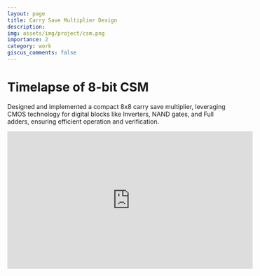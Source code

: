 ```yaml
---
layout: page
title: Carry Save Multiplier Design
description: 
img: assets/img/project/csm.png
importance: 2
category: work
giscus_comments: false
---
```


# Timelapse of 8-bit CSM 

Designed and implemented a compact 8x8 carry save multiplier, leveraging CMOS technology for digital blocks like
Inverters, NAND gates, and Full adders, ensuring efficient operation and verification.

<p align="center">
<iframe width="560" height="315" src="https://www.youtube.com/embed/wzYCzxJP9SQ?si=eUT2P8DZPsynLZZF" title="YouTube video player" frameborder="0" allow="accelerometer; autoplay; clipboard-write; encrypted-media; gyroscope; picture-in-picture; web-share" referrerpolicy="strict-origin-when-cross-origin" allowfullscreen></iframe>
</p>